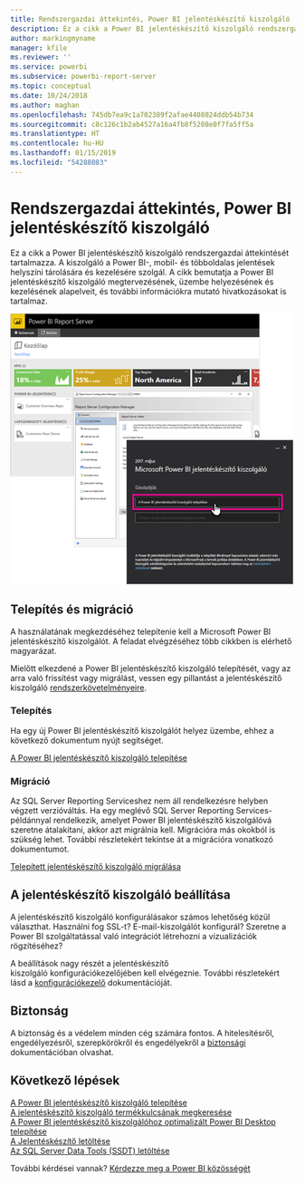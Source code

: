 ```yaml
---
title: Rendszergazdai áttekintés, Power BI jelentéskészítő kiszolgáló
description: Ez a cikk a Power BI jelentéskészítő kiszolgáló rendszergazdai áttekintését tartalmazza. A kiszolgáló a Power BI-, mobil- és többoldalas jelentések helyszíni tárolására és kezelésére szolgál.
author: markingmyname
manager: kfile
ms.reviewer: ''
ms.service: powerbi
ms.subservice: powerbi-report-server
ms.topic: conceptual
ms.date: 10/24/2018
ms.author: maghan
ms.openlocfilehash: 745db7ea9c1a702389f2afae4408024ddb54b734
ms.sourcegitcommit: c8c126c1b2ab4527a16a4fb8f5208e0f7fa5ff5a
ms.translationtype: HT
ms.contentlocale: hu-HU
ms.lasthandoff: 01/15/2019
ms.locfileid: "54288083"
---
```

# <a name="admin-overview-power-bi-report-server"></a>Rendszergazdai áttekintés, Power BI jelentéskészítő kiszolgáló
Ez a cikk a Power BI jelentéskészítő kiszolgáló rendszergazdai áttekintését tartalmazza. A kiszolgáló a Power BI-, mobil- és többoldalas jelentések helyszíni tárolására és kezelésére szolgál. A cikk bemutatja a Power BI jelentéskészítő kiszolgáló megtervezésének, üzembe helyezésének és kezelésének alapelveit, és további információkra mutató hivatkozásokat is tartalmaz.

![](media/admin-handbook-overview/admin-handbook.png)



## <a name="installing-and-migration"></a>Telepítés és migráció
A használatának megkezdéséhez telepítenie kell a Microsoft Power BI jelentéskészítő kiszolgálót. A feladat elvégzéséhez több cikkben is elérhető magyarázat.

Mielőtt elkezdené a Power BI jelentéskészítő kiszolgáló telepítését, vagy az arra való frissítést vagy migrálást, vessen egy pillantást a jelentéskészítő kiszolgáló [rendszerkövetelményeire](system-requirements.md).

### <a name="installing"></a>Telepítés
Ha egy új Power BI jelentéskészítő kiszolgálót helyez üzembe, ehhez a következő dokumentum nyújt segítséget. 

[A Power BI jelentéskészítő kiszolgáló telepítése](install-report-server.md)

### <a name="migration"></a>Migráció
Az SQL Server Reporting Serviceshez nem áll rendelkezésre helyben végzett verzióváltás. Ha egy meglévő SQL Server Reporting Services-példánnyal rendelkezik, amelyet Power BI jelentéskészítő kiszolgálóvá szeretne átalakítani, akkor azt migrálnia kell. Migrációra más okokból is szükség lehet. További részletekért tekintse át a migrációra vonatkozó dokumentumot.

[Telepített jelentéskészítő kiszolgáló migrálása](migrate-report-server.md)

## <a name="configuring-your-report-server"></a>A jelentéskészítő kiszolgáló beállítása
A jelentéskészítő kiszolgáló konfigurálásakor számos lehetőség közül választhat. Használni fog SSL-t? E-mail-kiszolgálót konfigurál? Szeretne a Power BI szolgáltatással való integrációt létrehozni a vizualizációk rögzítéséhez?

A beállítások nagy részét a jelentéskészítő kiszolgáló konfigurációkezelőjében kell elvégeznie. További részletekért lásd a [konfigurációkezelő](https://docs.microsoft.com/sql/reporting-services/install-windows/reporting-services-configuration-manager-native-mode) dokumentációját.

## <a name="security"></a>Biztonság
A biztonság és a védelem minden cég számára fontos. A hitelesítésről, engedélyezésről, szerepkörökről és engedélyekről a [biztonsági](https://docs.microsoft.com/sql/reporting-services/security/reporting-services-security-and-protection) dokumentációban olvashat.

## <a name="next-steps"></a>Következő lépések
[A Power BI jelentéskészítő kiszolgáló telepítése](install-report-server.md)  
[A jelentéskészítő kiszolgáló termékkulcsának megkeresése](find-product-key.md)  
[A Power BI jelentéskészítő kiszolgálóhoz optimalizált Power BI Desktop telepítése](install-powerbi-desktop.md)  
[A Jelentéskészítő letöltése](https://www.microsoft.com/download/details.aspx?id=53613)  
[Az SQL Server Data Tools (SSDT) letöltése](http://go.microsoft.com/fwlink/?LinkID=616714)

További kérdései vannak? [Kérdezze meg a Power BI közösségét](https://community.powerbi.com/)

